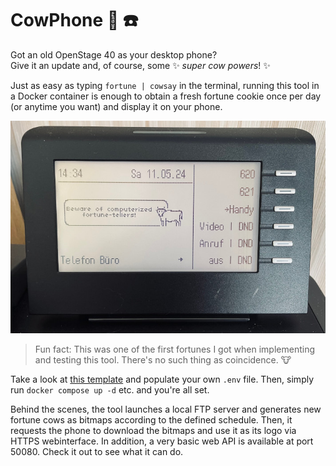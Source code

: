 # CowPhone :cow2: :phone:

Got an old OpenStage 40 as your desktop phone?\
Give it an update and, of course, some :sparkles: _super cow powers_! :sparkles:

Just as easy as typing `fortune | cowsay` in the terminal, running this tool in
a Docker container is enough to obtain a fresh fortune cookie once per day (or
anytime you want) and display it on your phone.

![A photo of a cow](./doc/beware.jpg)

> Fun fact: This was one of the first fortunes I got when implementing and
> testing this tool. There's no such thing as coincidence. :cow:

Take a look at [this template](./.env.template) and populate your own `.env`
file. Then, simply run `docker compose up -d` etc. and you're all set.

Behind the scenes, the tool launches a local FTP server and generates new
fortune cows as bitmaps according to the defined schedule. Then, it requests the
phone to download the bitmaps and use it as its logo via HTTPS webinterface.
In addition, a very basic web API is available at port 50080. Check it out to
see what it can do.
